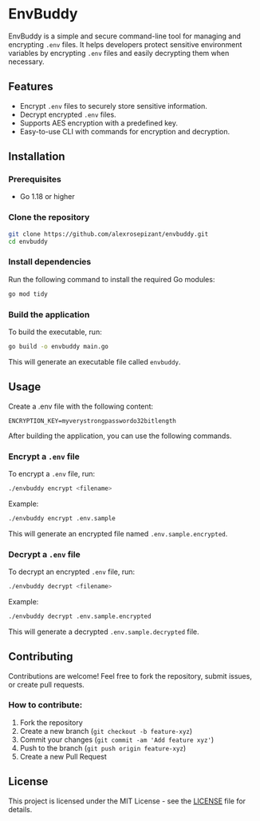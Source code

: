 
# EnvBuddy

EnvBuddy is a simple and secure command-line tool for managing and encrypting `.env` files. It helps developers protect sensitive environment variables by encrypting `.env` files and easily decrypting them when necessary.

## Features

- Encrypt `.env` files to securely store sensitive information.
- Decrypt encrypted `.env` files.
- Supports AES encryption with a predefined key.
- Easy-to-use CLI with commands for encryption and decryption.

## Installation

### Prerequisites

- Go 1.18 or higher

### Clone the repository

```bash
git clone https://github.com/alexrosepizant/envbuddy.git
cd envbuddy
```

### Install dependencies

Run the following command to install the required Go modules:

```bash
go mod tidy
```

### Build the application

To build the executable, run:

```bash
go build -o envbuddy main.go
```

This will generate an executable file called `envbuddy`.

## Usage

Create a .env file with the following content:

```
ENCRYPTION_KEY=myverystrongpasswordo32bitlength
```

After building the application, you can use the following commands.

### Encrypt a `.env` file

To encrypt a `.env` file, run:

```bash
./envbuddy encrypt <filename>
```

Example:

```bash
./envbuddy encrypt .env.sample
```

This will generate an encrypted file named `.env.sample.encrypted`.

### Decrypt a `.env` file

To decrypt an encrypted `.env` file, run:

```bash
./envbuddy decrypt <filename>
```

Example:

```bash
./envbuddy decrypt .env.sample.encrypted
```

This will generate a decrypted `.env.sample.decrypted` file.

## Contributing

Contributions are welcome! Feel free to fork the repository, submit issues, or create pull requests.

### How to contribute:

1. Fork the repository
2. Create a new branch (`git checkout -b feature-xyz`)
3. Commit your changes (`git commit -am 'Add feature xyz'`)
4. Push to the branch (`git push origin feature-xyz`)
5. Create a new Pull Request

## License

This project is licensed under the MIT License - see the [LICENSE](LICENSE) file for details.
